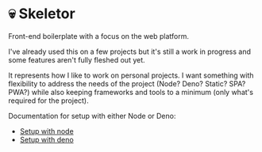 # :skull: Skeletor

Front-end boilerplate with a focus on the web platform. 

I've already used this on a few projects but it's still a work in progress and some features aren't fully fleshed out yet.

It represents how I like to work on personal projects. I want something with flexibility to address the needs of the project (Node? Deno? Static? SPA? PWA?) while also keeping frameworks and tools to a minimum (only what's required for the project).

Documentation for setup with either Node or Deno:

- [Setup with node](docs/NODE.md)
- [Setup with deno](docs/DENO.md)

